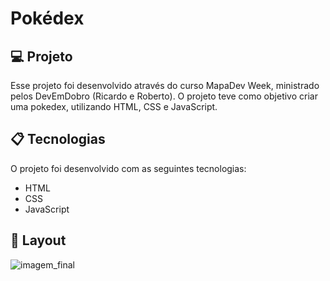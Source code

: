# Pokédex

## 💻 Projeto

Esse projeto foi desenvolvido através do curso MapaDev Week, ministrado pelos DevEmDobro (Ricardo e Roberto). O projeto teve como objetivo criar uma pokedex, utilizando
HTML, CSS e JavaScript.

## 📋 Tecnologias 

O projeto foi desenvolvido com as seguintes tecnologias:

- HTML
- CSS
- JavaScript

## 🎨 Layout
![imagem_final](https://user-images.githubusercontent.com/93690908/159369882-fe46bf0b-8cc3-4a0f-9ad0-dc123d448e94.JPG)
